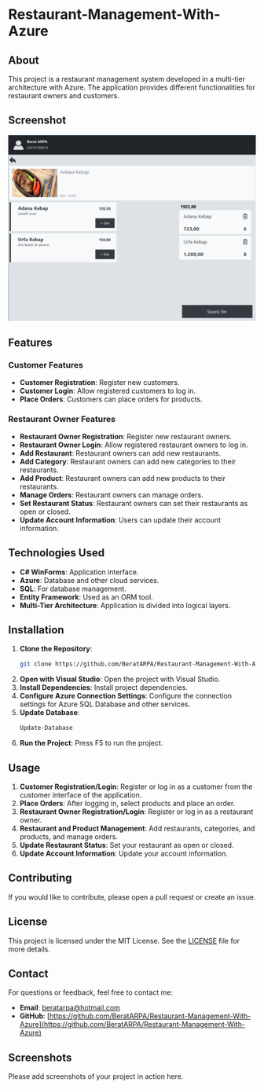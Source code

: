 # Restaurant-Management-With-Azure

## About

This project is a restaurant management system developed in a multi-tier architecture with Azure. The application provides different functionalities for restaurant owners and customers.

## Screenshot
![Interface](Screenshots/portfolio-6.jpg)

## Features

### Customer Features
- **Customer Registration**: Register new customers.
- **Customer Login**: Allow registered customers to log in.
- **Place Orders**: Customers can place orders for products.

### Restaurant Owner Features
- **Restaurant Owner Registration**: Register new restaurant owners.
- **Restaurant Owner Login**: Allow registered restaurant owners to log in.
- **Add Restaurant**: Restaurant owners can add new restaurants.
- **Add Category**: Restaurant owners can add new categories to their restaurants.
- **Add Product**: Restaurant owners can add new products to their restaurants.
- **Manage Orders**: Restaurant owners can manage orders.
- **Set Restaurant Status**: Restaurant owners can set their restaurants as open or closed.
- **Update Account Information**: Users can update their account information.

## Technologies Used
- **C# WinForms**: Application interface.
- **Azure**: Database and other cloud services.
- **SQL**: For database management.
- **Entity Framework**: Used as an ORM tool.
- **Multi-Tier Architecture**: Application is divided into logical layers.

## Installation

1. **Clone the Repository**:
    ```sh
    git clone https://github.com/BeratARPA/Restaurant-Management-With-Azure.git
    ```
2. **Open with Visual Studio**: Open the project with Visual Studio.
3. **Install Dependencies**: Install project dependencies.
4. **Configure Azure Connection Settings**: Configure the connection settings for Azure SQL Database and other services.
5. **Update Database**:
    ```sh
    Update-Database
    ```
6. **Run the Project**: Press F5 to run the project.

## Usage

1. **Customer Registration/Login**: Register or log in as a customer from the customer interface of the application.
2. **Place Orders**: After logging in, select products and place an order.
3. **Restaurant Owner Registration/Login**: Register or log in as a restaurant owner.
4. **Restaurant and Product Management**: Add restaurants, categories, and products, and manage orders.
5. **Update Restaurant Status**: Set your restaurant as open or closed.
6. **Update Account Information**: Update your account information.

## Contributing

If you would like to contribute, please open a pull request or create an issue.

## License

This project is licensed under the MIT License. See the [LICENSE](LICENSE) file for more details.

## Contact

For questions or feedback, feel free to contact me:
- **Email**: [beratarpa@hotmail.com](mailto:beratarpa@hotmail.com)
- **GitHub**: [https://github.com/BeratARPA/Restaurant-Management-With-Azure](https://github.com/BeratARPA/Restaurant-Management-With-Azure)

## Screenshots

Please add screenshots of your project in action here.
